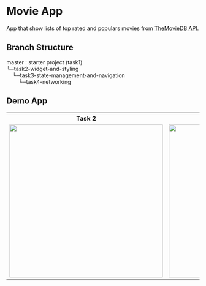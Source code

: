 # Movie App

App that show lists of top rated and populars movies from [TheMovieDB API](https://developers.themoviedb.org/3).

## Branch Structure

master : starter project (task1)\
└─task2-widget-and-styling\
&nbsp;&nbsp;&nbsp;&nbsp;└─task3-state-management-and-navigation\
&nbsp;&nbsp;&nbsp;&nbsp;&nbsp;&nbsp;&nbsp;&nbsp;└─task4-networking

## Demo App

<table>

<tr>
<th>Task 2</th>
<th>Task 3</th>
<th>Task 4</th>
</tr>

<tr>
<td><img src="https://cdn.discordapp.com/attachments/791866991995650081/874743658950320208/ezgif-3-f0d51f622682.gif" height=400></td>
<td><img src="https://cdn.discordapp.com/attachments/791866991995650081/875855177033347082/task3.gif" height=400></td>
<td><img src="https://cdn.discordapp.com/attachments/791866991995650081/878517660130869308/task4.gif" height=400></td>
</tr>

</table>
